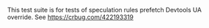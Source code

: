 This test suite is for tests of speculation rules prefetch Devtools UA override. See https://crbug.com/422193319